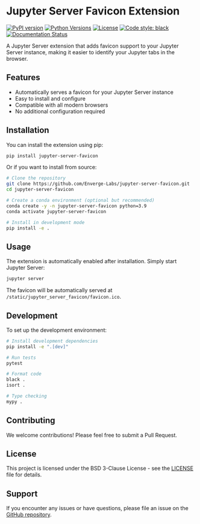 # Jupyter Server Favicon Extension

[![PyPI version](https://badge.fury.io/py/jupyter-server-favicon.svg)](https://badge.fury.io/py/jupyter-server-favicon)
[![Python Versions](https://img.shields.io/pypi/pyversions/jupyter-server-favicon.svg)](https://pypi.org/project/jupyter-server-favicon/)
[![License](https://img.shields.io/badge/License-BSD%203--Clause-blue.svg)](https://opensource.org/licenses/BSD-3-Clause)
[![Code style: black](https://img.shields.io/badge/code%20style-black-000000.svg)](https://github.com/psf/black)
[![Documentation Status](https://readthedocs.org/projects/jupyter-server-favicon/badge/?version=latest)](https://jupyter-server-favicon.readthedocs.io/en/latest/?badge=latest)

A Jupyter Server extension that adds favicon support to your Jupyter Server instance, making it easier to identify your Jupyter tabs in the browser.

## Features

- Automatically serves a favicon for your Jupyter Server instance
- Easy to install and configure
- Compatible with all modern browsers
- No additional configuration required

## Installation

You can install the extension using pip:

```bash
pip install jupyter-server-favicon
```

Or if you want to install from source:

```bash
# Clone the repository
git clone https://github.com/Enverge-Labs/jupyter-server-favicon.git
cd jupyter-server-favicon

# Create a conda environment (optional but recommended)
conda create -y -n jupyter-server-favicon python=3.9
conda activate jupyter-server-favicon

# Install in development mode
pip install -e .
```

## Usage

The extension is automatically enabled after installation. Simply start Jupyter Server:

```bash
jupyter server
```

The favicon will be automatically served at `/static/jupyter_server_favicon/favicon.ico`.

## Development

To set up the development environment:

```bash
# Install development dependencies
pip install -e ".[dev]"

# Run tests
pytest

# Format code
black .
isort .

# Type checking
mypy .
```

## Contributing

We welcome contributions! Please feel free to submit a Pull Request.

## License

This project is licensed under the BSD 3-Clause License - see the [LICENSE](LICENSE) file for details.

## Support

If you encounter any issues or have questions, please file an issue on the [GitHub repository](https://github.com/Enverge-Labs/jupyter-server-favicon/issues).
